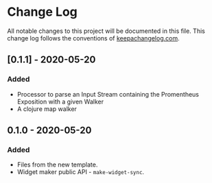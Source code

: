 # Change Log
All notable changes to this project will be documented in this file. This change log follows the conventions of [keepachangelog.com](http://keepachangelog.com/).

## [0.1.1] - 2020-05-20
### Added
- Processor to parse an Input Stream containing the Promentheus Exposition with a given Walker
- A clojure map walker

## 0.1.0 - 2020-05-20
### Added
- Files from the new template.
- Widget maker public API - `make-widget-sync`.
